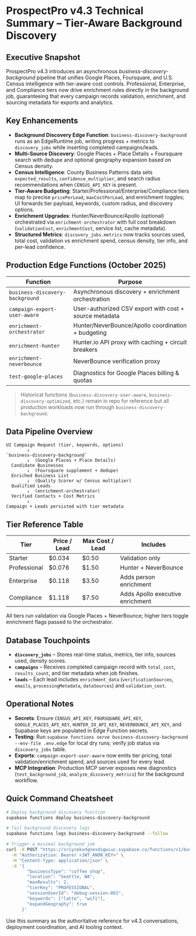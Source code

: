 # ProspectPro v4.3 Technical Summary – Tier-Aware Background Discovery

## Executive Snapshot

ProspectPro v4.3 introduces an asynchronous _business-discovery-background_ pipeline that unifies Google Places, Foursquare, and U.S. Census intelligence with tier-aware cost controls. Professional, Enterprise, and Compliance tiers now drive enrichment rules directly in the background job, guaranteeing that every campaign records validation, enrichment, and sourcing metadata for exports and analytics.

## Key Enhancements

- **Background Discovery Edge Function**: `business-discovery-background` runs as an EdgeRuntime job, writing progress + metrics to `discovery_jobs` while inserting completed campaigns/leads.
- **Multi-Source Discovery**: Google Places + Place Details + Foursquare search with dedupe and optional geography expansion based on Census density.
- **Census Intelligence**: County Business Patterns data sets `expected_results`, `confidence_multiplier`, and search radius recommendations when `CENSUS_API_KEY` is present.
- **Tier-Aware Budgeting**: Starter/Professional/Enterprise/Compliance tiers map to precise `pricePerLead`, `maxCostPerLead`, and enrichment toggles; UI forwards tier payload, keywords, custom radius, and discovery options.
- **Enrichment Upgrades**: Hunter/NeverBounce/Apollo (optional) orchestrated via `enrichment-orchestrator` with full cost breakdown (`validationCost`, `enrichmentCost`, service list, cache metadata).
- **Structured Metrics**: `discovery_jobs.metrics` now tracks sources used, total cost, validation vs enrichment spend, census density, tier info, and per-lead confidence.

## Production Edge Functions (October 2025)

| Function                        | Purpose                                                |
| ------------------------------- | ------------------------------------------------------ |
| `business-discovery-background` | Asynchronous discovery + enrichment orchestration      |
| `campaign-export-user-aware`    | User-authorized CSV export with cost + source metadata |
| `enrichment-orchestrator`       | Hunter/NeverBounce/Apollo coordination + budgeting     |
| `enrichment-hunter`             | Hunter.io API proxy with caching + circuit breakers    |
| `enrichment-neverbounce`        | NeverBounce verification proxy                         |
| `test-google-places`            | Diagnostics for Google Places billing & quotas         |

> Historical functions (`business-discovery-user-aware`, `business-discovery-optimized`, etc.) remain in repo for reference but all production workloads now run through `business-discovery-background`.

## Data Pipeline Overview

```
UI Campaign Request (tier, keywords, options)
        ↓
`business-discovery-background`
        ↓  (Google Places + Place Details)
  Candidate Businesses
        ↓  (Foursquare supplement + dedupe)
  Enriched Business List
        ↓  (Quality Scorer w/ Census multiplier)
  Qualified Leads
        ↓  (enrichment-orchestrator)
  Verified Contacts + Cost Metrics
        ↓
Campaign + Leads persisted with tier metadata
```

## Tier Reference Table

| Tier         | Price / Lead | Max Cost / Lead | Includes                         |
| ------------ | ------------ | --------------- | -------------------------------- |
| Starter      | $0.034       | $0.50           | Validation only                  |
| Professional | $0.076       | $1.50           | Hunter + NeverBounce             |
| Enterprise   | $0.118       | $3.50           | Adds person enrichment           |
| Compliance   | $1.118       | $7.50           | Adds Apollo executive enrichment |

All tiers run validation via Google Places + NeverBounce; higher tiers toggle enrichment flags passed to the orchestrator.

## Database Touchpoints

- **`discovery_jobs`** – Stores real-time status, metrics, tier info, sources used, density scores.
- **`campaigns`** – Receives completed campaign record with `total_cost`, `results_count`, and tier metadata when job finishes.
- **`leads`** – Each lead includes `enrichment_data` (`verificationSources`, `emails`, `processingMetadata`, `dataSources`) and `validation_cost`.

## Operational Notes

- **Secrets**: Ensure `CENSUS_API_KEY`, `FOURSQUARE_API_KEY`, `GOOGLE_PLACES_API_KEY`, `HUNTER_IO_API_KEY`, `NEVERBOUNCE_API_KEY`, and Supabase keys are populated in Edge Function secrets.
- **Testing**: Run `supabase functions serve business-discovery-background --env-file .env.edge` for local dry runs; verify job status via `discovery_jobs` table.
- **Exports**: `campaign-export-user-aware` now emits tier pricing, total validation/enrichment spend, and sources used for every lead.
- **MCP Integration**: Production MCP server exposes new diagnostics (`test_background_job`, `analyze_discovery_metrics`) for the background workflow.

## Quick Command Cheatsheet

```bash
# Deploy background discovery function
supabase functions deploy business-discovery-background

# Tail background discovery logs
supabase functions logs business-discovery-background --follow

# Trigger a minimal background job
curl -X POST "https://sriycekxdqnesdsgwiuc.supabase.co/functions/v1/business-discovery-background" \
  -H "Authorization: Bearer <JWT_ANON_KEY>" \
  -H "Content-Type: application/json" \
  -d '{
        "businessType": "coffee shop",
        "location": "Seattle, WA",
        "maxResults": 2,
        "tierKey": "PROFESSIONAL",
        "sessionUserId": "debug-session-001",
        "keywords": ["latte", "wifi"],
        "expandGeography": true
      }'
```

Use this summary as the authoritative reference for v4.3 conversations, deployment coordination, and AI tooling context.
